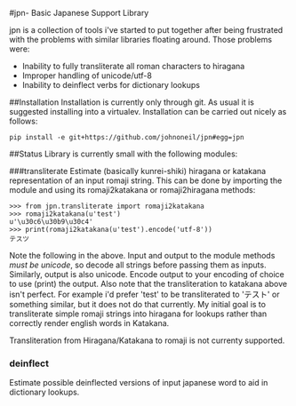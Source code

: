 #jpn- Basic Japanese Support Library

jpn is a collection of tools i've started to put together after being frustrated with the problems with similar libraries floating around.
Those problems were:
* Inability to fully transliterate all roman characters to hiragana
* Improper handling of unicode/utf-8
* Inability to deinflect verbs for dictionary lookups

##Installation
Installation is currently only through git.
As usual it is suggested installing into a virtualev.
Installation can be carried out nicely as follows:
```
pip install -e git+https://github.com/johnoneil/jpn#egg=jpn
```

##Status
Library is currently small with the following modules:

###transliterate
Estimate (basically kunrei-shiki) hiragana or katakana representation of an input romaji string.
This can be done by importing the module and using its romaji2katakana or romaji2hiragana methods:
```
>>> from jpn.transliterate import romaji2katakana
>>> romaji2katakana(u'test')
u'\u30c6\u30b9\u30c4'
>>> print(romaji2katakana(u'test').encode('utf-8'))
テスツ
```
Note the following in the above. Input and output to the module methods *must be unicode*, so decode all strings before passing them as inputs.
Similarly, output is also unicode. Encode output to your encoding of choice to use (print) the output.
Also note that the transliteration to katakana above isn't perfect. For example i'd prefer 'test' to be transliterated to 'テスト' or something similar, but it does not do that currently. My initial goal is to transliterate simple romaji strings into hiragana for lookups rather than correctly render english words in Katakana.

Transliteration from Hiragana/Katakana to romaji is not currenty supported.


### deinflect
Estimate possible deinflected versions of input japanese word to aid in dictionary lookups.
